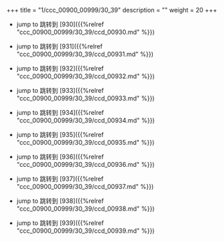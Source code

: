 +++
title = "1/ccc_00900_00999/30_39"
description = ""
weight = 20
+++

* jump to 跳转到 [930]({{%relref "ccc_00900_00999/30_39/ccd_00930.md" %}})

* jump to 跳转到 [931]({{%relref "ccc_00900_00999/30_39/ccd_00931.md" %}})

* jump to 跳转到 [932]({{%relref "ccc_00900_00999/30_39/ccd_00932.md" %}})

* jump to 跳转到 [933]({{%relref "ccc_00900_00999/30_39/ccd_00933.md" %}})

* jump to 跳转到 [934]({{%relref "ccc_00900_00999/30_39/ccd_00934.md" %}})

* jump to 跳转到 [935]({{%relref "ccc_00900_00999/30_39/ccd_00935.md" %}})

* jump to 跳转到 [936]({{%relref "ccc_00900_00999/30_39/ccd_00936.md" %}})

* jump to 跳转到 [937]({{%relref "ccc_00900_00999/30_39/ccd_00937.md" %}})

* jump to 跳转到 [938]({{%relref "ccc_00900_00999/30_39/ccd_00938.md" %}})

* jump to 跳转到 [939]({{%relref "ccc_00900_00999/30_39/ccd_00939.md" %}})

